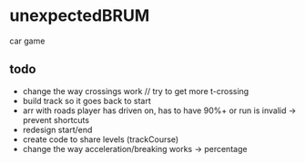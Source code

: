 # unexpectedBRUM
car game

## todo

- change the way crossings work // try to get more t-crossing
- build track so it goes back to start
- arr with roads player has driven on, has to have 90%+ or run is invalid -> prevent shortcuts
- redesign start/end
- create code to share levels (trackCourse)
- change the way acceleration/breaking works -> percentage
